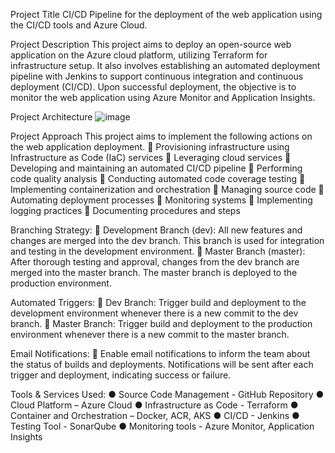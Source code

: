 Project Title
CI/CD Pipeline for the deployment of the web application using the CI/CD tools and Azure
Cloud.

Project Description
This project aims to deploy an open-source web application on the Azure cloud platform,
utilizing Terraform for infrastructure setup. It also involves establishing an automated
deployment pipeline with Jenkins to support continuous integration and continuous
deployment (CI/CD). Upon successful deployment, the objective is to monitor the web
application using Azure Monitor and Application Insights.

Project Architecture
![image](https://github.com/user-attachments/assets/495ce75e-ea23-4166-9888-9ce8aeaf2a41)


Project Approach
This project aims to implement the following actions on the web application deployment.
 Provisioning infrastructure using Infrastructure as Code (IaC) services
 Leveraging cloud services
 Developing and maintaining an automated CI/CD pipeline
 Performing code quality analysis
 Conducting automated code coverage testing
 Implementing containerization and orchestration
 Managing source code
 Automating deployment processes
 Monitoring systems
 Implementing logging practices
 Documenting procedures and steps

Branching Strategy:
 Development Branch (dev): All new features and changes are merged into the
dev branch. This branch is used for integration and testing in the development
environment.
 Master Branch (master): After thorough testing and approval, changes from the
dev branch are merged into the master branch. The master branch is deployed to
the production environment.

Automated Triggers:
 Dev Branch: Trigger build and deployment to the development environment
whenever there is a new commit to the dev branch.
 Master Branch: Trigger build and deployment to the production environment
whenever there is a new commit to the master branch.

Email Notifications:
 Enable email notifications to inform the team about the status of builds and
deployments. Notifications will be sent after each trigger and deployment,
indicating success or failure.

Tools & Services Used:
● Source Code Management - GitHub Repository
● Cloud Platform – Azure Cloud
● Infrastructure as Code - Terraform
● Container and Orchestration – Docker, ACR, AKS
● CI/CD - Jenkins
● Testing Tool - SonarQube
● Monitoring tools - Azure Monitor, Application Insights

